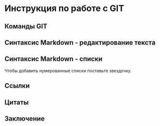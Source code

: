 # Инструкция по работе с GIT

## Команды GIT

## Синтаксис Markdown - редактирование текста


## Синтаксис Markdown - списки
Чтобы добавить нумерованные списки поставьте звездочку.
## Ссылки

## Цитаты


## Заключение